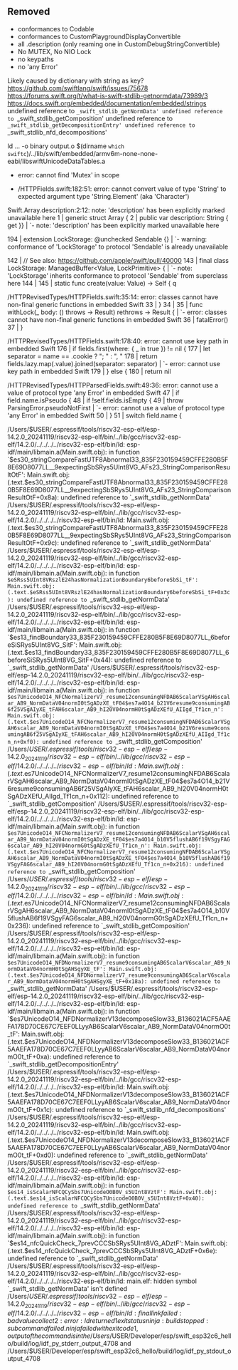 

## Removed 

- conformances to Codable
- conformances to CustomPlaygroundDisplayConvertible
- all .description (only reaming one in CustomDebugStringConvertible)
- No MUTEX, No NIO Lock
- no keypaths
- no 'any Error'

Likely caused by dictionary with string as key?
https://github.com/swiftlang/swift/issues/75678
https://forums.swift.org/t/what-is-swift-stdlib-getnormdata/73989/3
https://docs.swift.org/embedded/documentation/embedded/strings
undefined reference to `_swift_stdlib_getNormData'
undefined reference to `_swift_stdlib_getComposition'
undefined reference to `_swift_stdlib_getDecompositionEntry'
undefined reference to `_swift_stdlib_nfd_decompositions'

ld ... -o binary output.o $(dirname `which swiftc`)/../lib/swift/embedded/armv6m-none-none-eabi/libswiftUnicodeDataTables.a

- error: cannot find 'Mutex' in scope

- /HTTPFields.swift:182:51: error: cannot convert value of type 'String' to expected argument type 'String.Element' (aka 'Character')


Swift.Array.description:2:12: note: 'description' has been explicitly marked unavailable here
1 | generic struct Array {
2 | public var description: String { get }}
  |            `- note: 'description' has been explicitly marked unavailable here

194 | extension LockStorage: @unchecked Sendable {}
    |                                   `- warning: conformance of 'LockStorage<Value>' to protocol 'Sendable' is already unavailable

142 | // See also: https://github.com/apple/swift/pull/40000
143 | final class LockStorage<Value>: ManagedBuffer<Value, LockPrimitive> {
    |             `- note: 'LockStorage<Value>' inherits conformance to protocol 'Sendable' from superclass here
144 | 
145 |     static func create(value: Value) -> Self {    q


/HTTPRevisedTypes/HTTPFields.swift:35:14: error: classes cannot have non-final generic functions in embedded Swift
 33 |         }
 34 | 
 35 |         func withLock<Result>(_ body: () throws -> Result) rethrows -> Result {
    |              `- error: classes cannot have non-final generic functions in embedded Swift
 36 |             fatalError()
 37 |         }

/HTTPRevisedTypes/HTTPFields.swift:178:40: error: cannot use key path in embedded Swift
176 |             if fields.first(where: { _ in true }) != nil {
177 |                 let separator = name == .cookie ? "; " : ", "
178 |                 return fields.lazy.map(\.value).joined(separator: separator)
    |                                        `- error: cannot use key path in embedded Swift
179 |             } else {
180 |                 return nil

/HTTPRevisedTypes/HTTPParsedFields.swift:49:36: error: cannot use a value of protocol type 'any Error' in embedded Swift
 47 |         if field.name.isPseudo {
 48 |             if !self.fields.isEmpty {
 49 |                 throw ParsingError.pseudoNotFirst
    |                                    `- error: cannot use a value of protocol type 'any Error' in embedded Swift
 50 |             }
 51 |             switch field.name {




/Users/$USER/.espressif/tools/riscv32-esp-elf/esp-14.2.0_20241119/riscv32-esp-elf/bin/../lib/gcc/riscv32-esp-elf/14.2.0/../../../../riscv32-esp-elf/bin/ld: esp-idf/main/libmain.a(Main.swift.obj): in function `$es30_stringCompareFastUTF8Abnormal33_835F230159459CFFE280B5F8E69D8077LL__9expectingSbSRys5UInt8VG_AFs23_StringComparisonResultOtF':
Main.swift.obj:(.text.$es30_stringCompareFastUTF8Abnormal33_835F230159459CFFE280B5F8E69D8077LL__9expectingSbSRys5UInt8VG_AFs23_StringComparisonResultOtF+0x8a): undefined reference to `_swift_stdlib_getNormData'
/Users/$USER/.espressif/tools/riscv32-esp-elf/esp-14.2.0_20241119/riscv32-esp-elf/bin/../lib/gcc/riscv32-esp-elf/14.2.0/../../../../riscv32-esp-elf/bin/ld: Main.swift.obj:(.text.$es30_stringCompareFastUTF8Abnormal33_835F230159459CFFE280B5F8E69D8077LL__9expectingSbSRys5UInt8VG_AFs23_StringComparisonResultOtF+0x9c): undefined reference to `_swift_stdlib_getNormData'
/Users/$USER/.espressif/tools/riscv32-esp-elf/esp-14.2.0_20241119/riscv32-esp-elf/bin/../lib/gcc/riscv32-esp-elf/14.2.0/../../../../riscv32-esp-elf/bin/ld: esp-idf/main/libmain.a(Main.swift.obj): in function `$eSRss5UInt8VRszlE24hasNormalizationBoundary6beforeSbSi_tF':
Main.swift.obj:(.text.$eSRss5UInt8VRszlE24hasNormalizationBoundary6beforeSbSi_tF+0x3c): undefined reference to `_swift_stdlib_getNormData'
/Users/$USER/.espressif/tools/riscv32-esp-elf/esp-14.2.0_20241119/riscv32-esp-elf/bin/../lib/gcc/riscv32-esp-elf/14.2.0/../../../../riscv32-esp-elf/bin/ld: esp-idf/main/libmain.a(Main.swift.obj): in function `$es13_findBoundary33_835F230159459CFFE280B5F8E69D8077LL_6beforeSiSRys5UInt8VG_SitF':
Main.swift.obj:(.text.$es13_findBoundary33_835F230159459CFFE280B5F8E69D8077LL_6beforeSiSRys5UInt8VG_SitF+0x44): undefined reference to `_swift_stdlib_getNormData'
/Users/$USER/.espressif/tools/riscv32-esp-elf/esp-14.2.0_20241119/riscv32-esp-elf/bin/../lib/gcc/riscv32-esp-elf/14.2.0/../../../../riscv32-esp-elf/bin/ld: esp-idf/main/libmain.a(Main.swift.obj): in function `$es7UnicodeO14_NFCNormalizerV7_resume12consumingNFDAB6ScalarVSgAH6scalar_AB9_NormDataV04normI0tSgADzXE_tF04$es7a4O14_b21V6resume9consumingAB6f25VSgAIyXE_tFAH6scalar_AB9_hI20V04normH0tSgADzXEfU_AIIgd_Tf1cn_n':
Main.swift.obj:(.text.$es7UnicodeO14_NFCNormalizerV7_resume12consumingNFDAB6ScalarVSgAH6scalar_AB9_NormDataV04normI0tSgADzXE_tF04$es7a4O14_b21V6resume9consumingAB6f25VSgAIyXE_tFAH6scalar_AB9_hI20V04normH0tSgADzXEfU_AIIgd_Tf1cn_n+0xf0): undefined reference to `_swift_stdlib_getComposition'
/Users/$USER/.espressif/tools/riscv32-esp-elf/esp-14.2.0_20241119/riscv32-esp-elf/bin/../lib/gcc/riscv32-esp-elf/14.2.0/../../../../riscv32-esp-elf/bin/ld: Main.swift.obj:(.text.$es7UnicodeO14_NFCNormalizerV7_resume12consumingNFDAB6ScalarVSgAH6scalar_AB9_NormDataV04normI0tSgADzXE_tF04$es7a4O14_b21V6resume9consumingAB6f25VSgAIyXE_tFAH6scalar_AB9_hI20V04normH0tSgADzXEfU_AIIgd_Tf1cn_n+0x112): undefined reference to `_swift_stdlib_getComposition'
/Users/$USER/.espressif/tools/riscv32-esp-elf/esp-14.2.0_20241119/riscv32-esp-elf/bin/../lib/gcc/riscv32-esp-elf/14.2.0/../../../../riscv32-esp-elf/bin/ld: esp-idf/main/libmain.a(Main.swift.obj): in function `$es7UnicodeO14_NFCNormalizerV7_resume12consumingNFDAB6ScalarVSgAH6scalar_AB9_NormDataV04normI0tSgADzXE_tF04$es7a4O14_b10V5flushAB6f19VSgyFAG6scalar_AB9_hI20V04normG0tSgADzXEfU_Tf1cn_n':
Main.swift.obj:(.text.$es7UnicodeO14_NFCNormalizerV7_resume12consumingNFDAB6ScalarVSgAH6scalar_AB9_NormDataV04normI0tSgADzXE_tF04$es7a4O14_b10V5flushAB6f19VSgyFAG6scalar_AB9_hI20V04normG0tSgADzXEfU_Tf1cn_n+0x216): undefined reference to `_swift_stdlib_getComposition'
/Users/$USER/.espressif/tools/riscv32-esp-elf/esp-14.2.0_20241119/riscv32-esp-elf/bin/../lib/gcc/riscv32-esp-elf/14.2.0/../../../../riscv32-esp-elf/bin/ld: Main.swift.obj:(.text.$es7UnicodeO14_NFCNormalizerV7_resume12consumingNFDAB6ScalarVSgAH6scalar_AB9_NormDataV04normI0tSgADzXE_tF04$es7a4O14_b10V5flushAB6f19VSgyFAG6scalar_AB9_hI20V04normG0tSgADzXEfU_Tf1cn_n+0x236): undefined reference to `_swift_stdlib_getComposition'
/Users/$USER/.espressif/tools/riscv32-esp-elf/esp-14.2.0_20241119/riscv32-esp-elf/bin/../lib/gcc/riscv32-esp-elf/14.2.0/../../../../riscv32-esp-elf/bin/ld: esp-idf/main/libmain.a(Main.swift.obj): in function `$es7UnicodeO14_NFDNormalizerV7_resume9consumingAB6ScalarV6scalar_AB9_NormDataV04normH0tSgAHSgyXE_tF':
Main.swift.obj:(.text.$es7UnicodeO14_NFDNormalizerV7_resume9consumingAB6ScalarV6scalar_AB9_NormDataV04normH0tSgAHSgyXE_tF+0x18a): undefined reference to `_swift_stdlib_getNormData'
/Users/$USER/.espressif/tools/riscv32-esp-elf/esp-14.2.0_20241119/riscv32-esp-elf/bin/../lib/gcc/riscv32-esp-elf/14.2.0/../../../../riscv32-esp-elf/bin/ld: esp-idf/main/libmain.a(Main.swift.obj): in function `$es7UnicodeO14_NFDNormalizerV13decomposeSlow33_B136021ACF5AAEFA178D70CE67C7EEF0LLyyAB6ScalarV6scalar_AB9_NormDataV04normO0t_tF':
Main.swift.obj:(.text.$es7UnicodeO14_NFDNormalizerV13decomposeSlow33_B136021ACF5AAEFA178D70CE67C7EEF0LLyyAB6ScalarV6scalar_AB9_NormDataV04normO0t_tF+0xa): undefined reference to `_swift_stdlib_getDecompositionEntry'
/Users/$USER/.espressif/tools/riscv32-esp-elf/esp-14.2.0_20241119/riscv32-esp-elf/bin/../lib/gcc/riscv32-esp-elf/14.2.0/../../../../riscv32-esp-elf/bin/ld: Main.swift.obj:(.text.$es7UnicodeO14_NFDNormalizerV13decomposeSlow33_B136021ACF5AAEFA178D70CE67C7EEF0LLyyAB6ScalarV6scalar_AB9_NormDataV04normO0t_tF+0x1c): undefined reference to `_swift_stdlib_nfd_decompositions'
/Users/$USER/.espressif/tools/riscv32-esp-elf/esp-14.2.0_20241119/riscv32-esp-elf/bin/../lib/gcc/riscv32-esp-elf/14.2.0/../../../../riscv32-esp-elf/bin/ld: Main.swift.obj:(.text.$es7UnicodeO14_NFDNormalizerV13decomposeSlow33_B136021ACF5AAEFA178D70CE67C7EEF0LLyyAB6ScalarV6scalar_AB9_NormDataV04normO0t_tF+0xd0): undefined reference to `_swift_stdlib_getNormData'
/Users/$USER/.espressif/tools/riscv32-esp-elf/esp-14.2.0_20241119/riscv32-esp-elf/bin/../lib/gcc/riscv32-esp-elf/14.2.0/../../../../riscv32-esp-elf/bin/ld: esp-idf/main/libmain.a(Main.swift.obj): in function `$es14_isScalarNFCQCySbs7UnicodeO0B0V_s5UInt8VztF':
Main.swift.obj:(.text.$es14_isScalarNFCQCySbs7UnicodeO0B0V_s5UInt8VztF+0x40): undefined reference to `_swift_stdlib_getNormData'
/Users/$USER/.espressif/tools/riscv32-esp-elf/esp-14.2.0_20241119/riscv32-esp-elf/bin/../lib/gcc/riscv32-esp-elf/14.2.0/../../../../riscv32-esp-elf/bin/ld: esp-idf/main/libmain.a(Main.swift.obj): in function `$es14_nfcQuickCheck_7prevCCCSbSRys5UInt8VG_ADztF':
Main.swift.obj:(.text.$es14_nfcQuickCheck_7prevCCCSbSRys5UInt8VG_ADztF+0x6e): undefined reference to `_swift_stdlib_getNormData'
/Users/$USER/.espressif/tools/riscv32-esp-elf/esp-14.2.0_20241119/riscv32-esp-elf/bin/../lib/gcc/riscv32-esp-elf/14.2.0/../../../../riscv32-esp-elf/bin/ld: main.elf: hidden symbol `_swift_stdlib_getNormData' isn't defined
/Users/$USER/.espressif/tools/riscv32-esp-elf/esp-14.2.0_20241119/riscv32-esp-elf/bin/../lib/gcc/riscv32-esp-elf/14.2.0/../../../../riscv32-esp-elf/bin/ld: final link failed: bad value
collect2: error: ld returned 1 exit status
ninja: build stopped: subcommand failed.
ninja failed with exit code 1, output of the command is in the /Users/$USER/Developer/esp/swift_esp32c6_hello/build/log/idf_py_stderr_output_4708 and /Users/$USER/Developer/esp/swift_esp32c6_hello/build/log/idf_py_stdout_output_4708
